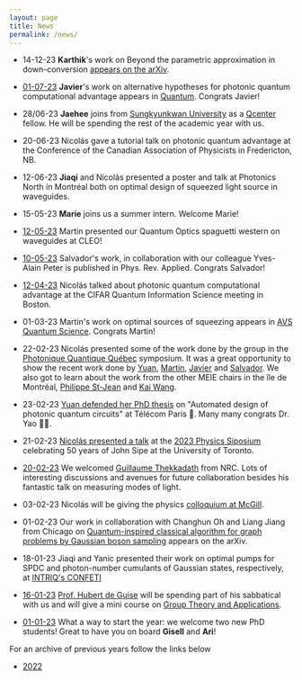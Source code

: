 ```yaml
---
layout: page
title: News  
permalink: /news/
---
```


* 14-12-23 **Karthik**'s work on Beyond the parametric approximation in down-conversion [appears on the arXiv](https://arxiv.org/abs/2312.09239).


* [01-07-23](https://mathstodon.xyz/@quantumjournal/110854399250268864) **Javier**'s work on alternative hypotheses for photonic quantum computational advantage appears in  [Quantum](https://quantum-journal.org/papers/q-2023-08-08-1076/). Congrats Javier!

* 28/06-23 **Jaehee** joins from [Sungkyunkwan University](https://www.skku.edu/eng/) as a [Qcenter](https://qcenter.kr/en/index.php) fellow. He will be spending the rest of the academic year with us.

* 20-06-23 Nicolás gave a tutorial talk on photonic quantum advantage at the Conference of the Canadian Association of Physicists in Fredericton, NB.

* 12-06-23 **Jiaqi** and Nicolás presented a poster and talk at Photonics North in Montréal both on optimal design of squeezed light source in waveguides.

* 15-05-23 **Marie** joins us a summer intern. Welcome Marie!

* [12-05-23](https://twitter.com/polyquantique/status/1655566089999327232) Martin presented our Quantum Optics spaguetti western on waveguides at CLEO!

* [10-05-23](https://twitter.com/RQMP6/status/1659279238124511232) Salvador's work, in collaboration with our colleague Yves-Alain Peter is published in Phys. Rev. Applied. Congrats Salvador!

* [12-04-23](https://twitter.com/QuantumAephraim/status/1646156193964883969) Nicolás talked about photonic quantum computational advantage at the CIFAR Quantum Information Science meeting in Boston.

* 01-03-23 Martin's work on optimal sources of squeezing appears in [AVS Quantum Science](https://pubs.aip.org/avs/aqs/article-abstract/5/1/011404/2879061/Waveguided-sources-of-consistent-single-temporal?redirectedFrom=fulltext). Congrats Martin!

* 22-02-23 Nicolás presented some of the work done by the group in the [Photonique Quantique Québec](https://www.polymtl.ca/carrefour-actualite/nouvelles/photonique-quantique-une-premiere-rencontre-fructueuse-polytechnique-montreal-pour-la-communaute-de) symposium.
It was a great opportunity to show the recent work done by [Yuan](https://arxiv.org/abs/2209.06069), [Martin](https://arxiv.org/abs/2209.13491), [Javier](https://arxiv.org/abs/2207.10058) and [Salvador](https://arxiv.org/abs/2207.01714). We also got to learn about the work from the other MEIE chairs in the île de Montréal, [Philippe St-Jean](https://psjlab.ca/) and [Kai Wang](https://wkai.org/).

* 23-02-23 [Yuan defended her PhD thesis](https://twitter.com/polyquantique/status/1628816114640723968) on "Automated design of photonic quantum circuits" at Télécom Paris 🎉. Many many congrats Dr. Yao 👩‍🎓.   

* 21-02-23 [Nicolás presented a talk](https://twitter.com/QuantumAephraim/status/1628076281056178200) at the [2023 Physics Siposium](https://siposium2023.physics.utoronto.ca/program/) celebrating 50 years of John Sipe at the University of Toronto.

* [20-02-23](https://twitter.com/polyquantique/status/1627722740118454295) We welcomed [Guillaume Thekkadath](https://twitter.com/GThekkadath) from NRC. Lots of interesting discussions and avenues for future collaboration besides his fantastic talk on measuring modes of light.

* 03-02-23 Nicolás will be giving the physics [colloquium at McGill](https://www.physics.mcgill.ca/seminars/PSC_quesada.html).

* 01-02-23 Our work in collaboration with Changhun Oh and Liang Jiang from Chicago on [Quantum-inspired classical algorithm for graph problems by Gaussian boson sampling](https://arxiv.org/abs/2302.00536) appears on the arXiv.

* 18-01-23 Jiaqi and Yanic presented their work on optimal pumps for SPDC and photon-number cumulants of Gaussian states, respectively, at [INTRIQ's CONFETI](https://sites.google.com/view/confeti2023/francais)

* [16-01-23](https://qubit-social.xyz/@polyquantique/109735933205995275) [Prof. Hubert de Guise](https://hdeguise.lakeheadu.ca/) will be spending part of his sabbatical with us and will give a mini course on [Group Theory and Applications](https://polyquantique.github.io/groupes/).

* [01-01-23](https://qubit-social.xyz/web/@polyquantique/109683981877480151) What a way to start the year: we welcome two new PhD students!
Great to have you on board **Gisell** and **Ari**!

For an archive of previous years follow the links below
* [2022](https://polyquantique.github.io/2022/) 